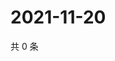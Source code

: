 # 2021-11-20

共 0 条

<!-- BEGIN WEIBO -->
<!-- 最后更新时间 Sat Nov 20 2021 06:14:34 GMT+0800 (China Standard Time) -->

<!-- END WEIBO -->
